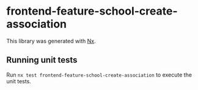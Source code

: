 # frontend-feature-school-create-association

This library was generated with [Nx](https://nx.dev).

## Running unit tests

Run `nx test frontend-feature-school-create-association` to execute the unit tests.
